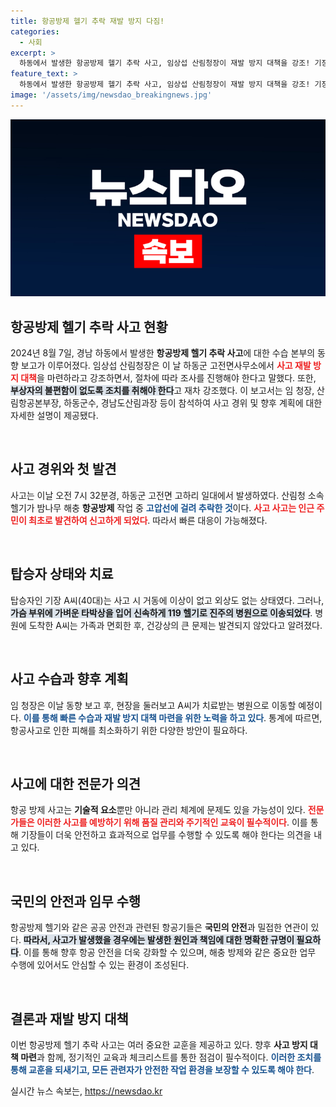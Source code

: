 ```yaml
---
title: 항공방제 헬기 추락 재발 방지 다짐!
categories:
  - 사회
excerpt: >
  하동에서 발생한 항공방제 헬기 추락 사고, 임상섭 산림청장이 재발 방지 대책을 강조! 기장은 경미한 부상으로 회복 중, 사고 원인과 후속 조치에 관심 집중. 자세한 현장 리포트 속으로 들어가 보세요!
feature_text: >
  하동에서 발생한 항공방제 헬기 추락 사고, 임상섭 산림청장이 재발 방지 대책을 강조! 기장은 경미한 부상으로 회복 중, 사고 원인과 후속 조치에 관심 집중. 자세한 현장 리포트 속으로 들어가 보세요!
image: '/assets/img/newsdao_breakingnews.jpg'
---
```


<p><img src="/assets/img/newsdao_breakingnews.jpg" alt="koreaapp 속보" /></p>

<h2 data-ke-size="size26">항공방제 헬기 추락 사고 현황</h2>

<p data-ke-size="size16">2024년 8월 7일, 경남 하동에서 발생한 <b>항공방제 헬기 추락 사고</b>에 대한 수습 본부의 동향 보고가 이루어졌다. 임상섭 산림청장은 이 날 하동군 고전면사무소에서 <b><span style="color: #ee2323;">사고 재발 방지 대책</span></b>을 마련하라고 강조하면서, 절차에 따라 조사를 진행해야 한다고 말했다. 또한, <b><span style="background-color: #21538527;">부상자의 불편함이 없도록 조치를 취해야 한다</span></b>고 재차 강조했다. 이 보고서는 임 청장, 산림항공본부장, 하동군수, 경남도산림과장 등이 참석하여 사고 경위 및 향후 계획에 대한 자세한 설명이 제공됐다.</p>

<p data-ke-size="size16">&nbsp;</p>

<h2 data-ke-size="size26">사고 경위와 첫 발견</h2>

<p data-ke-size="size16">사고는 이날 오전 7시 32분경, 하동군 고전면 고하리 일대에서 발생하였다. 산림청 소속 헬기가 밤나무 해충 <b>항공방제</b> 작업 중 <b><span style="color: #1a5490;">고압선에 걸려 추락한 것</span></b>이다. <b><span style="color: #ee2323;">사고 사고는 인근 주민이 최초로 발견하여 신고하게 되었다</span></b>. 따라서 빠른 대응이 가능해졌다.</p>

<p data-ke-size="size16">&nbsp;</p>

<h2 data-ke-size="size26">탑승자 상태와 치료</h2>

<p data-ke-size="size16">탑승자인 기장 A씨(40대)는 사고 시 거동에 이상이 없고 외상도 없는 상태였다. 그러나, <b><span style="background-color: #21538527;">가슴 부위에 가벼운 타박상을 입어 신속하게 119 헬기로 진주의 병원으로 이송되었다</span></b>. 병원에 도착한 A씨는 가족과 면회한 후, 건강상의 큰 문제는 발견되지 않았다고 알려졌다.</p>

<p data-ke-size="size16">&nbsp;</p>

<h2 data-ke-size="size26">사고 수습과 향후 계획</h2>

<p data-ke-size="size16">임 청장은 이날 동향 보고 후, 현장을 둘러보고 A씨가 치료받는 병원으로 이동할 예정이다. <b><span style="color: #1a5490;">이를 통해 빠른 수습과 재발 방지 대책 마련을 위한 노력을 하고 있다</span></b>. 통계에 따르면, 항공사고로 인한 피해를 최소화하기 위한 다양한 방안이 필요하다.</p>

<p data-ke-size="size16">&nbsp;</p>

<h2 data-ke-size="size26">사고에 대한 전문가 의견</h2>

<p data-ke-size="size16">항공 방제 사고는 <b>기술적 요소</b>뿐만 아니라 관리 체계에 문제도 있을 가능성이 있다. <b><span style="color: #ee2323;">전문가들은 이러한 사고를 예방하기 위해 품질 관리와 주기적인 교육이 필수적이다</span></b>. 이를 통해 기장들이 더욱 안전하고 효과적으로 업무를 수행할 수 있도록 해야 한다는 의견을 내고 있다.</p>

<p data-ke-size="size16">&nbsp;</p>

<h2 data-ke-size="size26">국민의 안전과 임무 수행</h2>

<p data-ke-size="size16">항공방제 헬기와 같은 공공 안전과 관련된 항공기들은 <b>국민의 안전</b>과 밀접한 연관이 있다. <b><span style="background-color: #21538527;">따라서, 사고가 발생했을 경우에는 발생한 원인과 책임에 대한 명확한 규명이 필요하다</span></b>. 이를 통해 향후 항공 안전을 더욱 강화할 수 있으며, 해충 방제와 같은 중요한 업무 수행에 있어서도 안심할 수 있는 환경이 조성된다.</p>

<p data-ke-size="size16">&nbsp;</p>

<h2 data-ke-size="size26">결론과 재발 방지 대책</h2>

<p data-ke-size="size16">이번 항공방제 헬기 추락 사고는 여러 중요한 교훈을 제공하고 있다. 향후 <b>사고 방지 대책 마련</b>과 함께, 정기적인 교육과 체크리스트를 통한 점검이 필수적이다. <b><span style="color: #1a5490;">이러한 조치를 통해 교훈을 되새기고, 모든 관련자가 안전한 작업 환경을 보장할 수 있도록 해야 한다</span></b>.</p>
실시간 뉴스 속보는, <a href="https://newsdao.kr" rel="dofollow">https://newsdao.kr</a>


